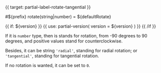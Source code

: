 {{ target: partial-label-rotate-tangential }}

#${prefix} rotate(string|number) = ${defaultRotate}

{{ if: ${version} }}
{{ use: partial-version(
    version = ${version}
) }}
{{ /if }}

If it is `number` type, then is stands for rotation, from -90 degrees to 90 degrees, and positive values stand for counterclockwise.

Besides, it can be string `'radial'`, standing for radial rotation; or `'tangential'`, standing for tangential rotation.

If no rotation is wanted, it can be set to `0`.